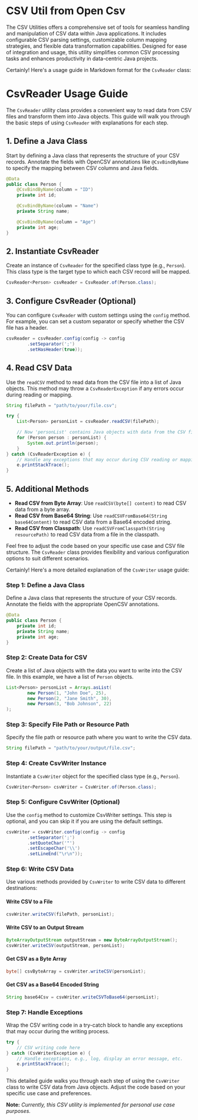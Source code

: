 # CSV Util from Open Csv
The CSV Utilities offers a comprehensive set of tools for seamless handling and manipulation of CSV data within Java applications. It includes configurable CSV parsing settings, customizable column mapping strategies, and flexible data transformation capabilities. Designed for ease of integration and usage, this utility simplifies common CSV processing tasks and enhances productivity in data-centric Java projects.

Certainly! Here's a usage guide in Markdown format for the `CsvReader` class:

# CsvReader Usage Guide

The `CsvReader` utility class provides a convenient way to read data from CSV files and transform them into Java objects. This guide will walk you through the basic steps of using `CsvReader` with explanations for each step.

## 1. Define a Java Class

Start by defining a Java class that represents the structure of your CSV records. Annotate the fields with OpenCSV annotations like `@CsvBindByName` to specify the mapping between CSV columns and Java fields.

```java
@Data
public class Person {
    @CsvBindByName(column = "ID")
    private int id;

    @CsvBindByName(column = "Name")
    private String name;

    @CsvBindByName(column = "Age")
    private int age;
}
```

## 2. Instantiate CsvReader

Create an instance of `CsvReader` for the specified class type (e.g., `Person`). This class type is the target type to which each CSV record will be mapped.

```java
CsvReader<Person> csvReader = CsvReader.of(Person.class);
```

## 3. Configure CsvReader (Optional)

You can configure `CsvReader` with custom settings using the `config` method. For example, you can set a custom separator or specify whether the CSV file has a header.

```java
csvReader = csvReader.config(config -> config
        .setSeparator(';')
        .setHasHeader(true));
```

## 4. Read CSV Data

Use the `readCSV` method to read data from the CSV file into a list of Java objects. This method may throw a `CsvReaderException` if any errors occur during reading or mapping.

```java
String filePath = "path/to/your/file.csv";

try {
    List<Person> personList = csvReader.readCSV(filePath);

    // Now 'personList' contains Java objects with data from the CSV file
    for (Person person : personList) {
        System.out.println(person);
    }
} catch (CsvReaderException e) {
    // Handle any exceptions that may occur during CSV reading or mapping
    e.printStackTrace();
}
```

## 5. Additional Methods

- **Read CSV from Byte Array**: Use `readCSV(byte[] content)` to read CSV data from a byte array.
- **Read CSV from Base64 String**: Use `readCSVFromBase64(String base64Content)` to read CSV data from a Base64 encoded string.
- **Read CSV from Classpath**: Use `readCSVFromClasspath(String resourcePath)` to read CSV data from a file in the classpath.

Feel free to adjust the code based on your specific use case and CSV file structure. The `CsvReader` class provides flexibility and various configuration options to suit different scenarios.

Certainly! Here's a more detailed explanation of the `CsvWriter` usage guide:

### Step 1: Define a Java Class

Define a Java class that represents the structure of your CSV records. Annotate the fields with the appropriate OpenCSV annotations.

```java
@Data
public class Person {
    private int id;
    private String name;
    private int age;
}
```

### Step 2: Create Data for CSV

Create a list of Java objects with the data you want to write into the CSV file. In this example, we have a list of `Person` objects.

```java
List<Person> personList = Arrays.asList(
        new Person(1, "John Doe", 25),
        new Person(2, "Jane Smith", 30),
        new Person(3, "Bob Johnson", 22)
);
```

### Step 3: Specify File Path or Resource Path

Specify the file path or resource path where you want to write the CSV data.

```java
String filePath = "path/to/your/output/file.csv";
```

### Step 4: Create CsvWriter Instance

Instantiate a `CsvWriter` object for the specified class type (e.g., `Person`).

```java
CsvWriter<Person> csvWriter = CsvWriter.of(Person.class);
```

### Step 5: Configure CsvWriter (Optional)

Use the `config` method to customize CsvWriter settings. This step is optional, and you can skip it if you are using the default settings.

```java
csvWriter = csvWriter.config(config -> config
        .setSeparator(';')
        .setQuoteChar('"')
        .setEscapeChar('\\')
        .setLineEnd("\r\n"));
```

### Step 6: Write CSV Data

Use various methods provided by `CsvWriter` to write CSV data to different destinations:

#### Write CSV to a File

```java
csvWriter.writeCSV(filePath, personList);
```

#### Write CSV to an Output Stream

```java
ByteArrayOutputStream outputStream = new ByteArrayOutputStream();
csvWriter.writeCSV(outputStream, personList);
```

#### Get CSV as a Byte Array

```java
byte[] csvByteArray = csvWriter.writeCSV(personList);
```

#### Get CSV as a Base64 Encoded String

```java
String base64Csv = csvWriter.writeCSVToBase64(personList);
```

### Step 7: Handle Exceptions

Wrap the CSV writing code in a try-catch block to handle any exceptions that may occur during the writing process.

```java
try {
    // CSV writing code here
} catch (CsvWriterException e) {
    // Handle exceptions, e.g., log, display an error message, etc.
    e.printStackTrace();
}
```

This detailed guide walks you through each step of using the `CsvWriter` class to write CSV data from Java objects. Adjust the code based on your specific use case and preferences.

**Note:** *Currently, this CSV utility is implemented for personal use case purposes.*
